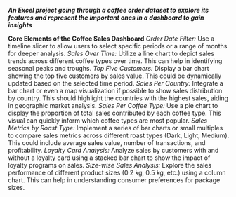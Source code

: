 ***An Excel project going through a coffee order dataset to explore its features and represent the important ones in a dashboard to gain insights***

**Core Elements of the Coffee Sales Dashboard**
*Order Date Filter:*
Use a timeline slicer to allow users to select specific periods or a range of months for deeper analysis.
*Sales Over Time:*
Utilize a line chart to depict sales trends across different coffee types over time. This can help in identifying seasonal peaks and troughs.
*Top Five Customers:*
Display a bar chart showing the top five customers by sales value. This could be dynamically updated based on the selected time period.
*Sales Per Country:*
Integrate a bar chart or even a map visualization if possible to show sales distribution by country. This should highlight the countries with the highest sales, aiding in geographic market analysis.
*Sales Per Coffee Type:*
Use a pie chart to display the proportion of total sales contributed by each coffee type. This visual can quickly inform which coffee types are most popular.
*Sales Metrics by Roast Type:*
Implement a series of bar charts or small multiples to compare sales metrics across different roast types (Dark, Light, Medium). This could include average sales value, number of transactions, and profitability.
*Loyalty Card Analysis:*
Analyze sales by customers with and without a loyalty card using a stacked bar chart to show the impact of loyalty programs on sales.
*Size-wise Sales Analysis:*
Explore the sales performance of different product sizes (0.2 kg, 0.5 kg, etc.) using a column chart. This can help in understanding consumer preferences for package sizes.
